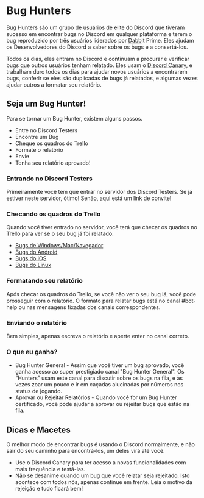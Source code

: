 <!-- TITLE: Portuguese - Bug Hunters -->
<!-- SUBTITLE: Ajudando os Desenvolvedores do Discord a gerenciar Relatórios de Bug e consertar Bugs. -->
# Bug Hunters
Bug Hunters são um grupo de usuários de elite do Discord que tiveram sucesso em encontrar bugs no Discord em qualquer plataforma e terem o bug reproduzido por três usuários liderados por [Dabb](https://cdn.discordapp.com/attachments/309775070065328131/316330589634560020/DabbitDab.gif)it Prime. Eles ajudam os Desenvolvedores do Discord a saber sobre os bugs e a consertá-los.
 
Todos os dias, eles entram no Discord e continuam a procurar e verificar bugs que outros usuários tenham relatado. Eles usam o [Discord Canary](/pt/canary), e trabalham duro todos os dias para ajudar novos usuários a encontrarem bugs, conferir se eles são duplicadas de bugs já relatados, e algumas vezes ajudar outros a formatar seu relatório.
## Seja um Bug Hunter!
Para se tornar um Bug Hunter, existem alguns passos.
 
* Entre no Discord Testers
* Encontre um Bug
* Cheque os quadros do Trello
* Formate o relatório
* Envie
* Tenha seu relatório aprovado!
### Entrando no Discord Testers
Primeiramente você tem que entrar no servidor dos Discord Testers. Se já estiver neste servidor, ótimo! Senão, [aqui](http://discord.gg/discord-testers) está um link de convite!
### Checando os quadros do Trello
Quando você tiver entrado no servidor, você terá que checar os quadros no Trello para ver se o seu bug já foi relatado:
* [Bugs de Windows/Mac/Navegador](https://trello.com/b/AExxR9lU/canary-bugs)
* [Bugs do Android](https://trello.com/b/Vqrkz3KO/android-beta-bugs)
* [Bugs do iOS](https://trello.com/b/vLPlnX60/ios-testflight-bugs)
* [Bugs do Linux](https://trello.com/b/UyU76Esh/linux-bugs)
### Formatando seu relatório
Após checar os quadros do Trello, se você não ver o seu bug lá, você pode prosseguir com o relatório. O formato para relatar bugs está no canal #bot-help ou nas mensagens fixadas dos canais correspondentes.
### Enviando o relatório
Bem simples, apenas escreva o relatório e aperte enter no canal correto.
### O que eu ganho?
* Bug Hunter General - Assim que você tiver um bug aprovado, você ganha acesso ao super prestigiado canal "Bug Hunter General". Os “Hunters” usam este canal para discutir sobre os bugs na fila, e às vezes zoar um pouco e ir em caçadas alucinadas por números nos status de jogando.
* Aprovar ou Rejeitar Relatórios - Quando você for um Bug Hunter certificado, você pode ajudar a aprovar ou rejeitar bugs que estão na fila.
## Dicas e Macetes
O melhor modo de encontrar bugs é usando o Discord normalmente, e não sair do seu caminho para encontrá-los, um deles virá até você.
* Use o Discord Canary para ter acesso a novas funcionalidades com mais frequência e testá-las.
* Não se desanime quando um bug que você relatar seja rejeitado. Isto acontece com todos nós, apenas continue em frente. Leia o motivo da rejeição e tudo ficará bem!
